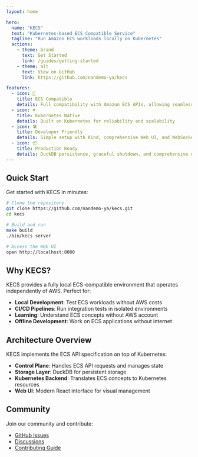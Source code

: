 ```yaml
---
layout: home

hero:
  name: "KECS"
  text: "Kubernetes-based ECS Compatible Service"
  tagline: "Run Amazon ECS workloads locally on Kubernetes"
  actions:
    - theme: brand
      text: Get Started
      link: /guides/getting-started
    - theme: alt
      text: View on GitHub
      link: https://github.com/nandemo-ya/kecs

features:
  - icon: 🚀
    title: ECS Compatible
    details: Full compatibility with Amazon ECS APIs, allowing seamless local development
  - icon: ☸️
    title: Kubernetes Native
    details: Built on Kubernetes for reliability and scalability
  - icon: 🛠️
    title: Developer Friendly
    details: Simple setup with Kind, comprehensive Web UI, and WebSocket real-time updates
  - icon: 📦
    title: Production Ready
    details: DuckDB persistence, graceful shutdown, and comprehensive monitoring
---
```


## Quick Start

Get started with KECS in minutes:

```bash
# Clone the repository
git clone https://github.com/nandemo-ya/kecs.git
cd kecs

# Build and run
make build
./bin/kecs server

# Access the Web UI
open http://localhost:8080
```

## Why KECS?

KECS provides a fully local ECS-compatible environment that operates independently of AWS. Perfect for:

- **Local Development**: Test ECS workloads without AWS costs
- **CI/CD Pipelines**: Run integration tests in isolated environments
- **Learning**: Understand ECS concepts without AWS account
- **Offline Development**: Work on ECS applications without internet

## Architecture Overview

KECS implements the ECS API specification on top of Kubernetes:

- **Control Plane**: Handles ECS API requests and manages state
- **Storage Layer**: DuckDB for persistent storage
- **Kubernetes Backend**: Translates ECS concepts to Kubernetes resources
- **Web UI**: Modern React interface for visual management

## Community

Join our community and contribute:

- [GitHub Issues](https://github.com/nandemo-ya/kecs/issues)
- [Discussions](https://github.com/nandemo-ya/kecs/discussions)
- [Contributing Guide](/development/contributing)